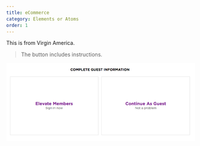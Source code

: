 ```yaml
---
title: eCommerce
category: Elements or Atoms
order: 1
---
```


This is from Virgin America.

> The button includes instructions.

![Virgin America screenshot](/images/Virgin_America_element_button.png)
